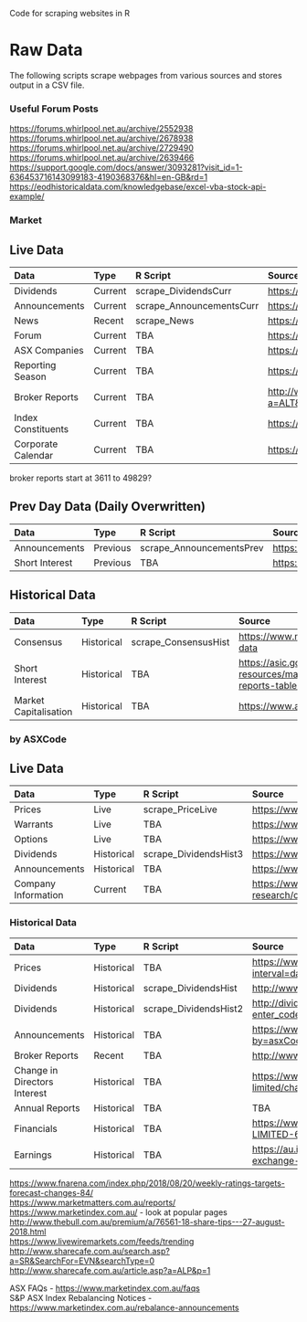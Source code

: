 Code for scraping websites in R  


# Raw Data
The following scripts scrape webpages from various sources and stores output in a CSV file.

### Useful Forum Posts
https://forums.whirlpool.net.au/archive/2552938
https://forums.whirlpool.net.au/archive/2678938
https://forums.whirlpool.net.au/archive/2729490
https://forums.whirlpool.net.au/archive/2639466
https://support.google.com/docs/answer/3093281?visit_id=1-636453716143099183-4190368376&hl=en-GB&rd=1
https://eodhistoricaldata.com/knowledgebase/excel-vba-stock-api-example/


### Market 
## Live Data  

|Data         |Type | R Script  | Source |
|:---|:---|:---|:---|
|Dividends |Current| scrape_DividendsCurr | https://www.morningstar.com.au/Stocks/UpcomingDividends |
|Announcements|Current| scrape_AnnouncementsCurr | https://www.asx.com.au/asx/statistics/todayAnns.do |
|News |Recent |scrape_News | https://www.morningstar.com.au/Stocks/SignalGDigest |
|Forum |Current |TBA | https://hotcopper.com.au/discussions/asx---by-stock/ |
|ASX Companies |Current |TBA | https://www.asx.com.au/asx/research/listedCompanies.do |
|Reporting Season |Current |TBA | https://www.fnarena.com/index.php/reporting_season/ |
|Broker Reports |Current |TBA | http://www.sharecafe.com.au/broker_news.asp?a=ALT&p=50 |
|Index Constituents |Current |TBA | https://www.marketindex.com.au/asx300 |
|Corporate Calendar |Current |TBA | https://www.morningstar.com.au/Stocks/CorpCalendar |

broker reports start at 3611 to 49829?

## Prev Day Data (Daily Overwritten)
|Data         |Type | R Script  | Source |
|:---|:---|:---|:---|
|Announcements |Previous |scrape_AnnouncementsPrev | https://www.asx.com.au/asx/statistics/prevBusDayAnns.do |
|Short Interest |Previous |TBA | https://www.asx.com.au/data/shortsell.txt |

## Historical Data  

|Data         |Type | R Script  | Source |
|:---|:---|:---|:---|
|Consensus |Historical |scrape_ConsensusHist | https://www.marketindex.com.au/analysis/consensus-data |
|Short Interest |Historical |TBA | https://asic.gov.au/regulatory-resources/markets/short-selling/short-position-reports-table/ |
|Market Capitalisation |Historical |TBA | https://www.asxlistedcompanies.com/ |  

### by ASXCode
## Live Data  

|Data         |Type | R Script  | Source |
|:---|:---|:---|:---|
|Prices |Live| scrape_PriceLive | https://www.asx.com.au/asx/1/share/NEA/ |
|Warrants |Live| TBA | https://www.asx.com.au/asx/1/company/MQG/warrants |
|Options |Live| TBA | https://www.asx.com.au/asx/1/company/MQG/options |
|Dividends |Historical| scrape_DividendsHist3 | https://www.asx.com.au/asx/1/company/MQG/dividends |
|Announcements |Historical |TBA | https://www.asx.com.au/asx/1/company/MQG/announcements |
|Company Information |Current |TBA | https://www.asx.com.au/asx/share-price-research/company/WBC |

### Historical Data

|Data         |Type | R Script  | Source |
|:---|:---|:---|:---|
|Prices |Historical| TBA | https://www.asx.com.au/asx/1/share/ANZ/prices?interval=daily&count=500 |
|Dividends |Historical| scrape_DividendsHist | http://www.sharedividends.com.au/NAB |
|Dividends |Historical| scrape_DividendsHist2 | http://dividends.com.au/dividend-history/?enter_code=NAB |
|Announcements |Historical |TBA | https://www.asx.com.au/asx/statistics/announcements.do?by=asxCode&asxCode=CBA&timeframe=Y&year=2017 |
|Broker Reports |Recent |TBA | http://www.sharecafe.com.au/article.asp?a=ALP&p=1 |
|Change in Directors Interest |Historical |TBA | https://www.investsmart.com.au/shares/asx-asx/asx-limited/change-in-directors-interest|
|Annual Reports |Historical |TBA | TBA |
|Financials |Historical |TBA | https://www.marketscreener.com/BHP-BILLITON-LIMITED-6492795/financials/  |
|Earnings |Historical |TBA | https://au.investing.com/equities/australian-stock-exchange-ltd-earnings  |


https://www.fnarena.com/index.php/2018/08/20/weekly-ratings-targets-forecast-changes-84/  
https://www.marketmatters.com.au/reports/  
https://www.marketindex.com.au/ - look at popular pages
http://www.thebull.com.au/premium/a/76561-18-share-tips---27-august-2018.html  
https://www.livewiremarkets.com/feeds/trending  
http://www.sharecafe.com.au/search.asp?a=SR&SearchFor=EVN&searchType=0  
http://www.sharecafe.com.au/article.asp?a=ALP&p=1  


ASX FAQs - https://www.marketindex.com.au/faqs  
S&P ASX Index Rebalancing Notices - https://www.marketindex.com.au/rebalance-announcements  
